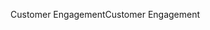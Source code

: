 <span data-ttu-id="bf9a3-101">Customer Engagement</span><span class="sxs-lookup"><span data-stu-id="bf9a3-101">Customer Engagement</span></span>
